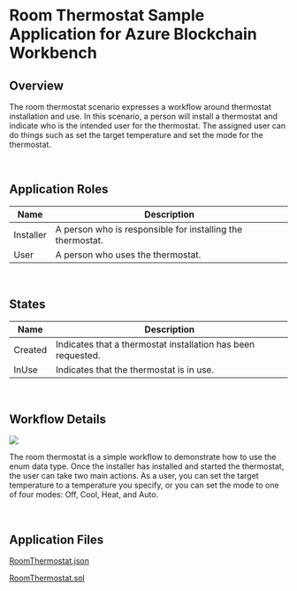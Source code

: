 Room Thermostat Sample Application for Azure Blockchain Workbench
====================================================

Overview 
---------

The room thermostat scenario expresses a workflow around thermostat installation and use. In this scenario, a person will install a thermostat and indicate who is the intended user for the thermostat. The assigned user can do things such as set the target temperature and set the mode for the thermostat.

<br />

Application Roles 
------------------

| Name       | Description                                                                                         |
|------------|-----------------------------------------------------------------------------------------------------|
| Installer | A person who is responsible for installing the thermostat.                                             |
| User | A person who uses the thermostat.  |

<br />

States 
-------

| Name                 | Description                                                                                                 |
|----------------------|-------------------------------------------------------------------------------------------------------------|
| Created | Indicates that a thermostat installation has been requested.                                                      |
| InUse | Indicates that the thermostat is in use.                                                                       |

<br />

Workflow Details
----------------

![](https://raw.githubusercontent.com/caleteeter/room-thermostat/master/media/roomthermostat.png)

The room thermostat is a simple workflow to demonstrate how to use the enum data type. Once the installer has installed and started the thermostat, the user can take two main actions. As a user, you can set the target temperature to a temperature you specify, or you can set the mode to one of four modes: Off, Cool, Heat, and Auto. 

<br />

Application Files
-----------------
[RoomThermostat.json](https://raw.githubusercontent.com/caleteeter/room-thermostat/master/RoomThermostat.json)

[RoomThermostat.sol](https://raw.githubusercontent.com/caleteeter/room-thermostat/master/contracts/RoomThermostat.sol)
